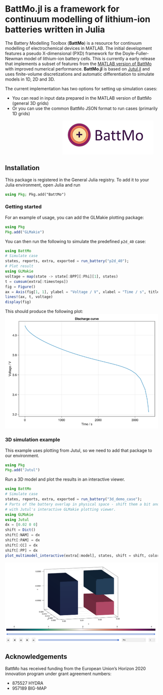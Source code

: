 # BattMo.jl is a framework for continuum modelling of lithium-ion batteries written in Julia

The Battery Modelling Toolbox (**BattMo**) is a resource for continuum modelling of electrochemical devices in MATLAB. The initial development features a pseudo X-dimensional (PXD) framework for the Doyle-Fuller-Newman model of lithium-ion battery cells. This is currently a early release that implements a subset of features from the [MATLAB version of BattMo](https://github.com/BattMoTeam/BattMo) with improved numerical performance. **BattMo.jl** is based on [Jutul.jl](https://github.com/sintefmath/Jutul.jl) and uses finite-volume discretizations and automatic differentiation to simulate models in 1D, 2D and 3D.

The current implementation has two options for setting up simulation cases:

- You can read in input data prepared in the MATLAB version of BattMo (general 3D grids)
- Or you can use the common BattMo JSON format to run cases (primarily 1D grids)

<img src="docs/src/assets/battmologo_text.png" style="margin-left: 5cm" width="300px">

## Installation

This package is registered in the General Julia registry. To add it to your Julia environment, open Julia and run

```julia
using Pkg; Pkg.add("BattMo")
```

### Getting started

For an example of usage, you can add the GLMakie plotting package:

```julia
using Pkg
Pkg.add("GLMakie")
```

You can then run the following to simulate the predefined `p2d_40` case:

```julia
using BattMo
# Simulate case
states, reports, extra, exported = run_battery("p2d_40");
# Plot result
using GLMakie
voltage = map(state -> state[:BPP][:Phi][1], states)
t = cumsum(extra[:timesteps])
fig = Figure()
ax = Axis(fig[1, 1], ylabel = "Voltage / V", xlabel = "Time / s", title = "Discharge curve")
lines!(ax, t, voltage)
display(fig)
```

This should produce the following plot:
![Discharge curve](docs/src/assets/discharge.png)

### 3D simulation example

This example uses plotting from Jutul, so we need to add that package to our environment.

```julia
using Pkg
Pkg.add("Jutul")
```

Run a 3D model and plot the results in an interactive viewer.

```julia
using BattMo
# Simulate case
states, reports, extra, exported = run_battery("3d_demo_case");
# Parts of the battery overlap in physical space - shift them a bit and plot
# with Jutul's interactive GLMakie plotting viewer.
using GLMakie
using Jutul
dx = [0.02 0 0]
shift = Dict()
shift[:NAM] = dx
shift[:PAM] = dx
shift[:CC] = dx
shift[:PP] = dx
plot_multimodel_interactive(extra[:model], states, shift = shift, colormap = :curl)
```

![3D plot](docs/src/assets/3d_plot.png)

## Acknowledgements

BattMo has received funding from the European Union’s Horizon 2020 innovation program under grant agreement numbers:

- 875527 HYDRA
- 957189 BIG-MAP
